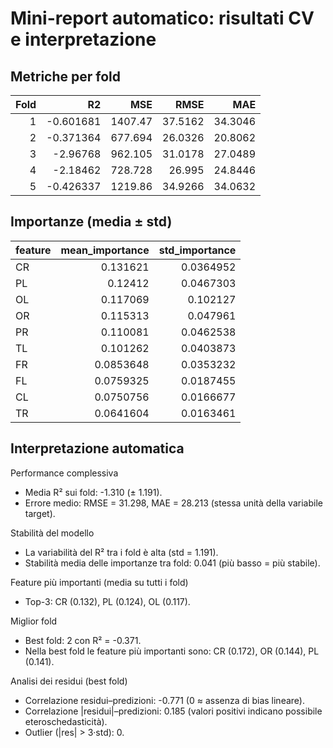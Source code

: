 # Mini-report automatico: risultati CV e interpretazione

## Metriche per fold

|   Fold |        R2 |      MSE |    RMSE |     MAE |
|-------:|----------:|---------:|--------:|--------:|
|      1 | -0.601681 | 1407.47  | 37.5162 | 34.3046 |
|      2 | -0.371364 |  677.694 | 26.0326 | 20.8062 |
|      3 | -2.96768  |  962.105 | 31.0178 | 27.0489 |
|      4 | -2.18462  |  728.728 | 26.995  | 24.8446 |
|      5 | -0.426337 | 1219.86  | 34.9266 | 34.0632 |

## Importanze (media ± std)

| feature   |   mean_importance |   std_importance |
|:----------|------------------:|-----------------:|
| CR        |         0.131621  |        0.0364952 |
| PL        |         0.12412   |        0.0467303 |
| OL        |         0.117069  |        0.102127  |
| OR        |         0.115313  |        0.047961  |
| PR        |         0.110081  |        0.0462538 |
| TL        |         0.101262  |        0.0403873 |
| FR        |         0.0853648 |        0.0353232 |
| FL        |         0.0759325 |        0.0187455 |
| CL        |         0.0750756 |        0.0166677 |
| TR        |         0.0641604 |        0.0163461 |

## Interpretazione automatica

Performance complessiva
- Media R² sui fold: -1.310 (± 1.191).
- Errore medio: RMSE = 31.298, MAE = 28.213 (stessa unità della variabile target).

Stabilità del modello
- La variabilità del R² tra i fold è alta (std = 1.191).
- Stabilità media delle importanze tra fold: 0.041 (più basso = più stabile).

Feature più importanti (media su tutti i fold)
- Top-3: CR (0.132), PL (0.124), OL (0.117).

Miglior fold
- Best fold: 2 con R² = -0.371.
- Nella best fold le feature più importanti sono: CR (0.172), OR (0.144), PL (0.141).

Analisi dei residui (best fold)
- Correlazione residui–predizioni: -0.771 (0 ≈ assenza di bias lineare).
- Correlazione |residui|–predizioni: 0.185 (valori positivi indicano possibile eteroschedasticità).
- Outlier (|res| > 3·std): 0.
